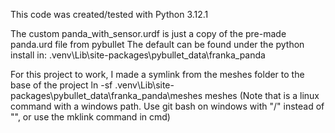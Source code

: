 This code was created/tested with Python 3.12.1

The custom panda_with_sensor.urdf is just a copy of the pre-made panda.urd file from pybullet
The default can be found under the python install in: .venv\Lib\site-packages\pybullet_data\franka_panda

For this project to work, I made a symlink from the meshes folder to the base of the project
ln -sf .venv\Lib\site-packages\pybullet_data\franka_panda\meshes meshes
(Note that is a linux command with a windows path. Use git bash on windows with "/" instead of "\", or use the mklink command in cmd)